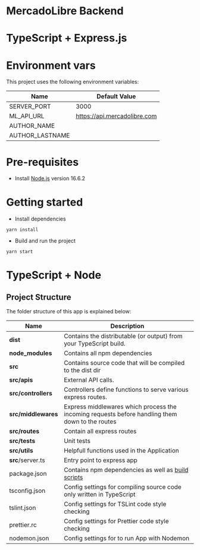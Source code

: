 # MercadoLibre Backend

# TypeScript + Express.js

# Environment vars

This project uses the following environment variables:

| Name            | Default Value                |
| --------------- | ---------------------------- |
| SERVER_PORT     | 3000                         |
| ML_API_URL      | https://api.mercadolibre.com |
| AUTHOR_NAME     |                              |
| AUTHOR_LASTNAME |                              |

# Pre-requisites

- Install [Node.js](https://nodejs.org/en/) version 16.6.2

# Getting started

- Install dependencies

```
yarn install
```

- Build and run the project

```
yarn start
```

# TypeScript + Node

## Project Structure

The folder structure of this app is explained below:

| Name                | Description                                                                                      |
| ------------------- | ------------------------------------------------------------------------------------------------ |
| **dist**            | Contains the distributable (or output) from your TypeScript build.                               |
| **node_modules**    | Contains all npm dependencies                                                                    |
| **src**             | Contains source code that will be compiled to the dist dir                                       |
| **src/apis**        | External API calls.                                                                              |
| **src/controllers** | Controllers define functions to serve various express routes.                                    |
| **src/middlewares** | Express middlewares which process the incoming requests before handling them down to the routes  |
| **src/routes**      | Contain all express routes                                                                       |
| **src/tests**       | Unit tests                                                                                       |
| **src/utils**       | Helpfull functions used in the Application                                                       |
| **src**/server.ts   | Entry point to express app                                                                       |
| package.json        | Contains npm dependencies as well as [build scripts](#what-if-a-library-isnt-on-definitelytyped) |
| tsconfig.json       | Config settings for compiling source code only written in TypeScript                             |
| tslint.json         | Config settings for TSLint code style checking                                                   |
| prettier.rc         | Config settings for Prettier code style checking                                                 |
| nodemon.json        | Config settings for to run App with Nodemon                                                      |
